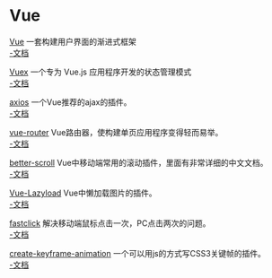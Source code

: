 # Vue #

[Vue](https://github.com/vuejs/vue) 一套构建用户界面的渐进式框架<br>
[-文档](https://cn.vuejs.org/)

[Vuex](https://github.com/vuejs/vuex) 一个专为 Vue.js 应用程序开发的状态管理模式<br>
[-文档](https://vuex.vuejs.org/zh-cn/)

[axios](https://github.com/mzabriskie/axios) 一个Vue推荐的ajax的插件。<br>
[-文档](https://github.com/mzabriskie/axios)

[vue-router](https://github.com/vuejs/vue-router) Vue路由器，使构建单页应用程序变得轻而易举。<br>
[-文档](https://router.vuejs.org/zh-cn/)

[better-scroll](https://github.com/ustbhuangyi/better-scroll) Vue中移动端常用的滚动插件，里面有非常详细的中文文档。<br>
[-文档](https://github.com/ustbhuangyi/better-scroll)

[Vue-Lazyload](https://github.com/hilongjw/vue-lazyload) Vue中懒加载图片的插件。<br>
[-文档](https://github.com/hilongjw/vue-lazyload)

[fastclick](https://github.com/ftlabs/fastclick) 解决移动端鼠标点击一次，PC点击两次的问题。<br>
[-文档](https://github.com/ftlabs/fastclick)

[create-keyframe-animation](https://github.com/HenrikJoreteg/create-keyframe-animation) 一个可以用js的方式写CSS3关键帧的插件。<br>
[-文档](https://github.com/HenrikJoreteg/create-keyframe-animation)
